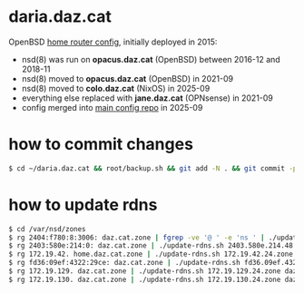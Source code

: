 daria.daz.cat
=============

OpenBSD [home router config](https://www.azabani.com/2015/08/06/modern-openbsd-home-router.html), initially deployed in 2015:

- nsd(8) was run on **opacus.daz.cat** (OpenBSD) between 2016-12 and 2018-11
- nsd(8) moved to **opacus.daz.cat** (OpenBSD) in 2021-09
- nsd(8) moved to **colo.daz.cat** (NixOS) in 2025-09
- everything else replaced with **jane.daz.cat** (OPNsense) in 2021-09
- config merged into [main config repo](https://github.com/delan/config.git) in 2025-09

how to commit changes
=====================

```sh
$ cd ~/daria.daz.cat && root/backup.sh && git add -N . && git commit -p
```

how to update rdns
==================

```sh
$ cd /var/nsd/zones
$ rg 2404:f780:8:3006: daz.cat.zone | fgrep -ve '@ ' -e 'ns ' | ./update-rdns.sh 2404.f780.8.3006.64.zone daz.cat dry
$ rg 2403:580e:214:0: daz.cat.zone | ./update-rdns.sh 2403.580e.214.48.zone daz.cat dry
$ rg 172.19.42. home.daz.cat.zone | ./update-rdns.sh 172.19.42.24.zone home.daz.cat dry
$ rg fd36:09ef:4322:29ce: daz.cat.zone | ./update-rdns.sh fd36.09ef.4322.29ce.64.zone daz.cat dry
$ rg 172.19.129. daz.cat.zone | ./update-rdns.sh 172.19.129.24.zone daz.cat dry
$ rg 172.19.130. daz.cat.zone | ./update-rdns.sh 172.19.130.24.zone daz.cat dry
```
